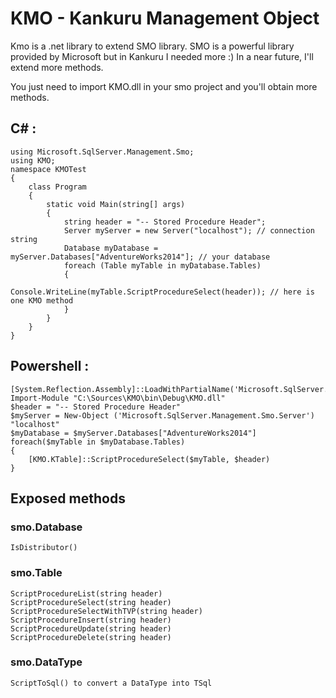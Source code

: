 # KMO - Kankuru Management Object
Kmo is a .net library to extend SMO library. 
SMO is a powerful library provided by Microsoft but in Kankuru I needed more :)
In a near future, I'll extend more methods.

You just need to import KMO.dll in your smo project and you'll obtain more methods.

## C# :

    using Microsoft.SqlServer.Management.Smo;
    using KMO;    
    namespace KMOTest
    {    
        class Program        
        {        
            static void Main(string[] args)            
            {            
                string header = "-- Stored Procedure Header";                
                Server myServer = new Server("localhost"); // connection string                
                Database myDatabase = myServer.Databases["AdventureWorks2014"]; // your database                
                foreach (Table myTable in myDatabase.Tables)                
                {                
                    Console.WriteLine(myTable.ScriptProcedureSelect(header)); // here is one KMO method                    
                }                
            }            
        }        
    }

## Powershell :

    [System.Reflection.Assembly]::LoadWithPartialName('Microsoft.SqlServer.SMO')    
    Import-Module "C:\Sources\KMO\bin\Debug\KMO.dll"    
    $header = "-- Stored Procedure Header"    
    $myServer = New-Object ('Microsoft.SqlServer.Management.Smo.Server') "localhost"    
    $myDatabase = $myServer.Databases["AdventureWorks2014"]    
    foreach($myTable in $myDatabase.Tables)    
    {    
        [KMO.KTable]::ScriptProcedureSelect($myTable, $header)    
    }

## Exposed methods

### smo.Database
    IsDistributor()
    
### smo.Table

    ScriptProcedureList(string header)
    ScriptProcedureSelect(string header)
    ScriptProcedureSelectWithTVP(string header)
    ScriptProcedureInsert(string header)
    ScriptProcedureUpdate(string header)
    ScriptProcedureDelete(string header)

### smo.DataType

    ScriptToSql() to convert a DataType into TSql
